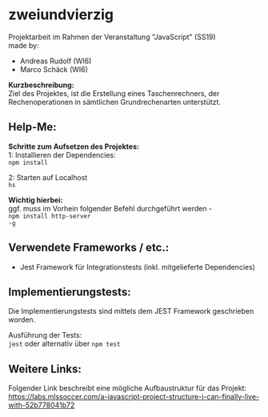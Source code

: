 # zweiundvierzig 
Projektarbeit im Rahmen der Veranstaltung "JavaScript" (SS19)<br>
made by: 
* Andreas Rudolf (WI6)
* Marco Schäck (WI6)

**Kurzbeschreibung:**<br>
Ziel des Projektes, ist die Erstellung eines Taschenrechners,
der Rechenoperationen in sämtlichen Grundrechenarten unterstützt.

## Help-Me:
**Schritte zum Aufsetzen des Projektes:**<br>
1: Installieren der Dependencies:<br>
<code>npm install</code>
<br>

2: Starten auf Localhost<br>
<code>hs</code>

**Wichtig hierbei:**<br>
ggf. muss im Vorhein folgender Befehl durchgeführt werden -<br>
<code>npm install http-server -g</code>

## Verwendete Frameworks / etc.:
* Jest Framework für Integrationstests (inkl. mitgelieferte Dependencies)

## Implementierungstests:
Die Implementierungstests sind mittels dem JEST Framework geschrieben worden.

Ausführung der Tests:<br>
<code>jest</code>
oder alternativ über 
<code>npm test</code>

## Weitere Links: 
Folgender Link beschreibt eine mögliche Aufbaustruktur für das Projekt:<br>
https://labs.mlssoccer.com/a-javascript-project-structure-i-can-finally-live-with-52b778041b72